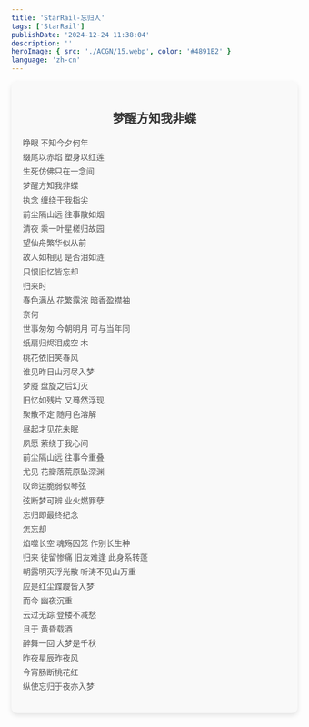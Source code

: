 ```yaml
---
title: 'StarRail-忘归人'
tags: ['StarRail']
publishDate: '2024-12-24 11:38:04'
description: ''
heroImage: { src: './ACGN/15.webp', color: '#4891B2' }
language: 'zh-cn'
---
```


<div style="background-color: #f9f9f9; padding: 20px; border-radius: 10px; box-shadow: 0 4px 8px rgba(0, 0, 0, 0.1);">
  <h2 style="text-align: center; color: #333; font-family: 'Georgia', serif;">梦醒方知我非蝶</h2>
  <p style="text-align: justify; color: #555; font-family: 'Georgia', serif; line-height: 1.8;">
    睁眼 不知今夕何年<br>
    缀尾以赤焰 塑身以红莲<br>
    生死仿佛只在一念间<br>
    梦醒方知我非蝶<br>
    执念 缠绕于我指尖<br>
    前尘隔山远 往事散如烟<br>
    清夜 乘一叶星槎归故园<br>
    望仙舟繁华似从前<br>
    故人如相见 是否泪如涟<br>
    只恨旧忆皆忘却<br>
    归来时<br>
    春色满丛 花繁露浓 暗香盈襟袖<br>
    奈何<br>
    世事匆匆 今朝明月 可与当年同<br>
    纸扇归烬泪成空 木<br>
    桃花依旧笑春风<br>
    谁见昨日山河尽入梦<br>
    梦魇 盘旋之后幻灭<br>
    旧忆如残片 又蓦然浮现<br>
    聚散不定 随月色溶解<br>
    昼起才见花未眠<br>
    夙愿 萦绕于我心间<br>
    前尘隔山远 往事今重叠<br>
    尤见 花瓣落荒原坠深渊<br>
    叹命运脆弱似琴弦<br>
    弦断梦可辨 业火燃罪孽<br>
    忘归即最终纪念<br>
    怎忘却<br>
    焰噬长空 魂殇囚笼 作别长生种<br>
    归来 徒留惨痛 旧友难逢 此身系转蓬<br>
    朝露明灭浮光散 听涛不见山万重<br>
    应是红尘蹀躞皆入梦<br>
    而今 幽夜沉重<br>
    云过无踪 登楼不减愁<br>
    且于 黄昏载酒<br>
    醉舞一回 大梦是千秋<br>
    昨夜星辰昨夜风<br>
    今宵肠断桃花红<br>
    纵使忘归于夜亦入梦
  </p>
</div>
